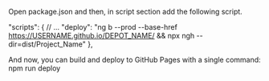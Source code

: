 Open package.json and then, in script section add the following script.

"scripts": { // ... "deploy": "ng b --prod --base-href https://USERNAME.github.io/DEPOT_NAME/ && npx ngh --dir=dist/Project_Name" },

And now, you can build and deploy to GitHub Pages with a single command: npm run deploy